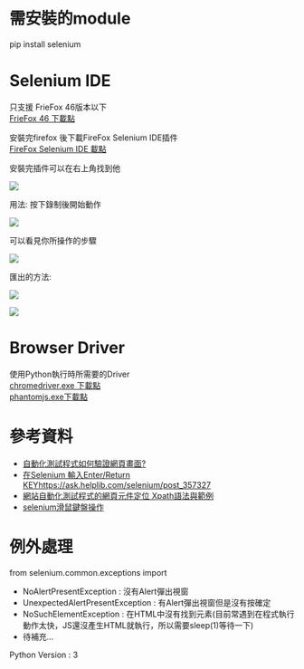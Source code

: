 # 需安裝的module   
pip install selenium

# Selenium IDE   
只支援 FrieFox 46版本以下  
[FrieFox 46 下載點](https://drive.google.com/file/d/1tA9KgcimG6Jd7IdM8jCuYDFp9jrkLhP0/view?usp=sharing)    

安裝完firefox 後下載FireFox Selenium IDE插件  
[FireFox Selenium IDE 載點](https://addons.mozilla.org/zh-TW/firefox/addon/selenium-ide/)  

安裝完插件可以在右上角找到他

![](https://imgur.com/PXGcmtJ.jpg)

用法: 按下錄制後開始動作

![](https://imgur.com/Xqc0FQ5.jpg)

可以看見你所操作的步驟

![](https://imgur.com/V1zPHxc.jpg)

匯出的方法:

![](https://imgur.com/WrRNPAG.jpg)


![](https://imgur.com/6xz9vvU.jpg)

# Browser Driver
使用Python執行時所需要的Driver  
[chromedriver.exe 下載點](https://drive.google.com/open?id=1ijKanCXUebmcSVCD-4vxeh5eFFHyrAKR)  
[phantomjs.exe下載點](https://drive.google.com/open?id=1g3JiwNayPonKRGV4vs_aFGKq3zaFOJ2H)  

# 參考資料   
* [自動化測試程式如何驗證網頁畫面?](https://www.qa-knowhow.com/?p=2431)      
* [在Selenium 輸入Enter/Return KEY]()https://ask.helplib.com/selenium/post_357327     
* [網站自動化測試程式的網頁元件定位 Xpath語法與範例](https://www.qa-knowhow.com/?p=2164)      
* [selenium滑鼠鍵盤操作](http://m.jb51.net/article/92682.htm)      

# 例外處理    
from selenium.common.exceptions import 
* NoAlertPresentException : 沒有Alert彈出視窗    
* UnexpectedAlertPresentException : 有Alert彈出視窗但是沒有按確定    
* NoSuchElementException : 在HTML中沒有找到元素(目前常遇到在程式執行動作太快，JS還沒產生HTML就執行，所以需要sleep(1)等待一下)    
* 待補充...

Python Version : 3
